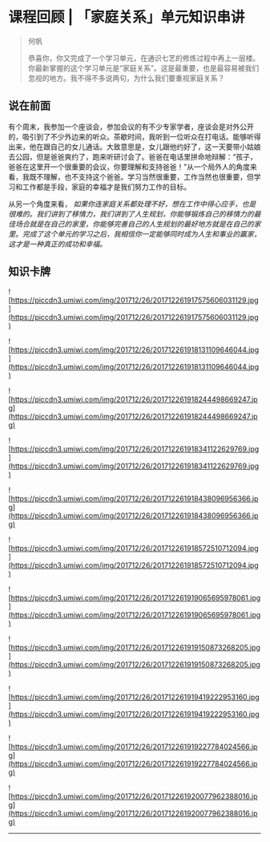 # 课程回顾 | 「家庭关系」单元知识串讲

> 何帆
> 
> 恭喜你，你又完成了一个学习单元，在通识七艺的修炼过程中再上一层楼。你最新掌握的这个学习单元是“家庭关系”。这是最重要，也是最容易被我们忽视的地方。我不得不多说两句，为什么我们要重视家庭关系？

## 说在前面

有个周末，我参加一个座谈会，参加会议的有不少专家学者，座谈会是对外公开的，吸引到了不少外边来的听众。茶歇时间，我听到一位听众在打电话。能够听得出来，他在跟自己的女儿通话。大致意思是，女儿跟他约好了，这一天要带小姑娘去公园，但是爸爸爽约了，跑来听研讨会了。爸爸在电话里拼命地辩解：“孩子，爸爸在这里开一个很重要的会议，你要理解和支持爸爸！”从一个局外人的角度来看，我既不理解，也不支持这个爸爸。学习当然很重要，工作当然也很重要，但学习和工作都是手段，家庭的幸福才是我们努力工作的目标。

从另一个角度来看， *如果你连家庭关系都处理不好，想在工作中得心应手，也是很难的。我们讲到了移情力，我们讲到了人生规划，你能够锻炼自己的移情力的最佳场合就是在自己的家里，你能够完善自己的人生规划的最好地方就是在自己的家里。完成了这个单元的学习之后，我相信你一定能够同时成为人生和事业的赢家，这才是一种真正的成功和幸福。*

## 知识卡牌

![https://piccdn3.umiwi.com/img/201712/26/201712261917575606031129.jpg](https://piccdn3.umiwi.com/img/201712/26/201712261917575606031129.jpg)

![https://piccdn3.umiwi.com/img/201712/26/201712261918131109646044.jpg](https://piccdn3.umiwi.com/img/201712/26/201712261918131109646044.jpg)

![https://piccdn3.umiwi.com/img/201712/26/201712261918244498669247.jpg](https://piccdn3.umiwi.com/img/201712/26/201712261918244498669247.jpg)

![https://piccdn3.umiwi.com/img/201712/26/201712261918341122629769.jpg](https://piccdn3.umiwi.com/img/201712/26/201712261918341122629769.jpg)

![https://piccdn3.umiwi.com/img/201712/26/201712261918438096956366.jpg](https://piccdn3.umiwi.com/img/201712/26/201712261918438096956366.jpg)

![https://piccdn3.umiwi.com/img/201712/26/201712261918572510712094.jpg](https://piccdn3.umiwi.com/img/201712/26/201712261918572510712094.jpg)

![https://piccdn3.umiwi.com/img/201712/26/201712261919065695978061.jpg](https://piccdn3.umiwi.com/img/201712/26/201712261919065695978061.jpg)

![https://piccdn3.umiwi.com/img/201712/26/201712261919150873268205.jpg](https://piccdn3.umiwi.com/img/201712/26/201712261919150873268205.jpg)

![https://piccdn3.umiwi.com/img/201712/26/201712261919419222953160.jpg](https://piccdn3.umiwi.com/img/201712/26/201712261919419222953160.jpg)

![https://piccdn3.umiwi.com/img/201712/26/201712261919227784024566.jpg](https://piccdn3.umiwi.com/img/201712/26/201712261919227784024566.jpg)

![https://piccdn3.umiwi.com/img/201712/26/201712261920077962388016.jpg](https://piccdn3.umiwi.com/img/201712/26/201712261920077962388016.jpg)

---
